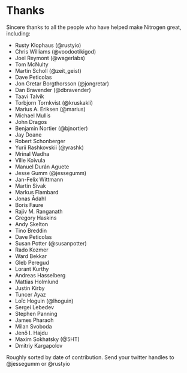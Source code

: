 # Thanks

Sincere thanks to all the people who have helped make Nitrogen great, including:

+ Rusty Klophaus (@rustyio)
+ Chris Williams (@voodootikigod)
+ Joel Reymont (@wagerlabs)
+ Tom McNulty
+ Martin Scholl (@zeit\_geist)
+ Dave Peticolas
+ Jon Gretar Borgthorsson (@jongretar)
+ Dan Bravender (@dbravender)
+ Taavi Talvik
+ Torbjorn Tornkvist (@kruskakli)
+ Marius A. Eriksen (@marius)
+ Michael Mullis
+ John Dragos
+ Benjamin Nortier (@bjnortier)
+ Jay Doane
+ Robert Schonberger
+ Yurii Rashkovskii (@yrashk)
+ Mrinal Wadha
+ Ville Koivula
+ Manuel Durán Aguete
+ Jesse Gumm (@jessegumm)
+ Jan-Felix Wittmann
+ Martin Sivak
+ Markus Flambard
+ Jonas Ådahl
+ Boris Faure
+ Rajiv M. Ranganath
+ Gregory Haskins
+ Andy Skelton
+ Tino Breddin
+ Dave Peticolas
+ Susan Potter (@susanpotter)
+ Rado Kozmer
+ Ward Bekkar
+ Gleb Peregud
+ Lorant Kurthy
+ Andreas Hasselberg
+ Mattias Holmlund
+ Justin Kirby
+ Tuncer Ayaz
+ Loïc Hoguin (@lhoguin)
+ Sergei Lebedev
+ Stephen Panning
+ James Pharaoh
+ Milan Svoboda
+ Jenő I. Hajdu
+ Maxim Sokhatsky (@5HT)
+ Dmitriy Kargapolov

Roughly sorted by date of contribution. Send your twitter handles to @jessegumm or @rustyio
